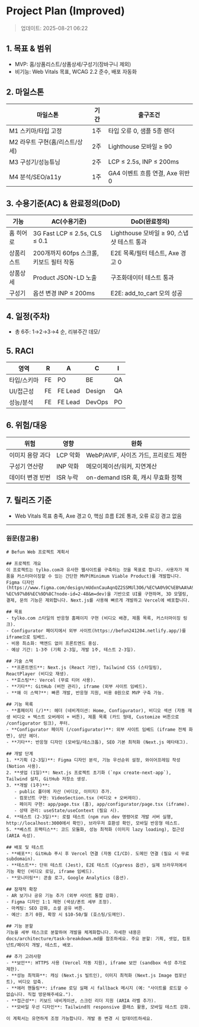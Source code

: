 # Project Plan (Improved)

> 업데이트: 2025-08-21 06:22

## 1. 목표 & 범위
- MVP: 홈/상품리스트/상품상세/구성기(장바구니 제외)
- 비기능: Web Vitals 목표, WCAG 2.2 준수, 배포 자동화

## 2. 마일스톤
| 마일스톤 | 기간 | 출구조건 |
|---|---|---|
| M1 스키마/타입 고정 | 1주 | 타입 오류 0, 샘플 5종 렌더 |
| M2 라우트 구현(홈/리스트/상세) | 2주 | Lighthouse 모바일 ≥ 90 |
| M3 구성기/성능튜닝 | 2주 | LCP ≤ 2.5s, INP ≤ 200ms |
| M4 분석/SEO/a11y | 1주 | GA4 이벤트 흐름 연결, Axe 위반 0 |

## 3. 수용기준(AC) & 완료정의(DoD)
| 기능 | AC(수용기준) | DoD(완료정의) |
|---|---|---|
| 홈 히어로 | 3G Fast LCP ≤ 2.5s, CLS ≤ 0.1 | Lighthouse 모바일 ≥ 90, 스냅샷 테스트 통과 |
| 상품리스트 | 200개까지 60fps 스크롤, 키보드 필터 작동 | E2E 목록/필터 테스트, Axe 경고 0 |
| 상품상세 | Product JSON-LD 노출 | 구조화데이터 테스트 통과 |
| 구성기 | 옵션 변경 INP ≤ 200ms | E2E: add_to_cart 모의 성공 |

## 4. 일정(주차)
- 총 6주: 1→2→3→4 순, 리뷰주간 데모/

## 5. RACI
| 영역 | R | A | C | I |
|---|---|---|---|---|
| 타입/스키마 | FE | PO | BE | QA |
| UI/접근성 | FE | FE Lead | Design | QA |
| 성능/분석 | FE | FE Lead | DevOps | PO |

## 6. 위험/대응
| 위험 | 영향 | 완화 |
|---|---|---|
| 이미지 용량 과다 | LCP 악화 | WebP/AVIF, 사이즈 가드, 프리로드 제한 |
| 구성기 연산량 | INP 악화 | 메모이제이션/워커, 지연계산 |
| 데이터 변경 빈번 | ISR 누락 | on-demand ISR 훅, 캐시 무효화 정책 |

## 7. 릴리즈 기준
- Web Vitals 목표 충족, Axe 경고 0, 핵심 흐름 E2E 통과, 오류 로깅 경고 없음


---
### 원문(참고용)

```
# Befun Web 프로젝트 계획서

## 프로젝트 개요
이 프로젝트는 tylko.com과 유사한 웹사이트를 구축하는 것을 목표로 합니다. 사용자가 제품을 커스터마이징할 수 있는 간단한 MVP(Minimum Viable Product)를 개발합니다. Figma 디자인(https://www.figma.com/design/mUdxnCauAqnQZ2SSMUl3O6/%EC%A0%9C%EB%AA%A9-%EC%97%86%EC%9D%8C?node-id=2-48&m=dev)을 기반으로 UI를 구현하며, 3D 모델링, 결제, 문의 기능은 제외합니다. Next.js를 사용해 빠르게 개발하고 Vercel에 배포합니다.

## 목표
- tylko.com 스타일의 반응형 홈페이지 구현 (비디오 배경, 제품 목록, 커스터마이징 링크).
- Configurator 페이지에서 외부 사이트(https://befun241204.netlify.app/)를 iframe으로 임베드.
- 비용 최소화: 백엔드 없이 프론트엔드 중심.
- 예상 기간: 1-3주 (기획 2-3일, 개발 1주, 테스트 2-3일).

## 기술 스택
- **프론트엔드**: Next.js (React 기반), Tailwind CSS (스타일링), ReactPlayer (비디오 재생).
- **호스팅**: Vercel (무료 티어 사용).
- **기타**: GitHub (버전 관리), iframe (외부 사이트 임베드).
- **왜 이 스택?**: 빠른 개발, 반응형 지원, 비용 0원으로 MVP 구축 가능.

## 기능 목록
- **홈페이지 (/)**: 헤더 (네비게이션: Home, Configurator), 비디오 섹션 (자동 재생 비디오 + 텍스트 오버레이 + 버튼), 제품 목록 (카드 형태, Customize 버튼으로 /configurator 링크), 푸터.
- **Configurator 페이지 (/configurator)**: 외부 사이트 임베드 (iframe 전체 화면), 상단 헤더.
- **기타**: 반응형 디자인 (모바일/데스크톱), SEO 기본 최적화 (Next.js 메타태그).

## 개발 단계
1. **기획 (2-3일)**: Figma 디자인 분석, 기능 우선순위 설정, 와이어프레임 작성 (Notion 사용).
2. **셋업 (1일)**: Next.js 프로젝트 초기화 (`npx create-next-app`), Tailwind 설치, GitHub 저장소 생성.
3. **개발 (1주)**:
   - public 폴더에 자산 (비디오, 이미지) 추가.
   - 컴포넌트 구현: VideoSection.tsx (비디오 + 오버레이).
   - 페이지 구현: app/page.tsx (홈), app/configurator/page.tsx (iframe).
   - 상태 관리: useState/useContext (필요 시).
4. **테스트 (2-3일)**: 로컬 테스트 (npm run dev 명령어로 개발 서버 실행, http://localhost:3000에서 확인), 브라우저 호환성 확인, 모바일 반응형 테스트.
5. **베스트 프랙티스**: 코드 모듈화, 성능 최적화 (이미지 lazy loading), 접근성 (ARIA 속성).

## 배포 및 테스트
- **배포**: GitHub 푸시 후 Vercel 연결 (자동 CI/CD). 도메인 연결 (필요 시 무료 subdomain).
- **테스트**: 단위 테스트 (Jest), E2E 테스트 (Cypress 옵션), 실제 브라우저에서 기능 확인 (비디오 로딩, iframe 임베드).
- **모니터링**: 콘솔 로그, Google Analytics (옵션).

## 잠재적 확장
- AR 보기나 공유 기능 추가 (외부 사이트 통합 강화).
- Figma 디자인 1:1 재현 (색상/폰트 세부 조정).
- 마케팅: SEO 강화, 소셜 공유 버튼.
- 예산: 초기 0원, 확장 시 $10-50/월 (호스팅/도메인).

## 기능 분할
기능을 세부 태스크로 분할하여 개발을 체계화합니다. 자세한 내용은 docs/architecture/task-breakdown.md를 참조하세요. 주요 분할: 기획, 셋업, 컴포넌트/페이지 개발, 테스트, 배포.

## 추가 고려사항
- **보안**: HTTPS 사용 (Vercel 자동 지원), iframe 보안 (sandbox 속성 추가로 제한).
- **성능 최적화**: 캐싱 (Next.js 빌트인), 이미지 최적화 (Next.js Image 컴포넌트), 비디오 압축.
- **에러 핸들링**: iframe 로딩 실패 시 fallback 메시지 (예: "사이트를 로드할 수 없습니다. 직접 방문해주세요.").
- **접근성**: 키보드 네비게이션, 스크린 리더 지원 (ARIA 라벨 추가).
- **모바일 우선 디자인**: Tailwind의 responsive 클래스 활용, 모바일 테스트 강화.

이 계획서는 유연하게 조정 가능합니다. 개발 중 변경 시 업데이트하세요.

```